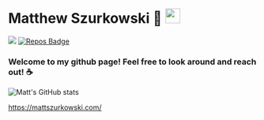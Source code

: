 # Matthew Szurkowski :dizzy: <img src="https://raw.githubusercontent.com/MartinHeinz/MartinHeinz/master/wave.gif" width="30px">
![](https://komarev.com/ghpvc/?username=MatthewSzurkowski&color=green)
[![Repos Badge](https://badges.pufler.dev/repos/MatthewSzurkowski)](https://badges.pufler.dev)

### Welcome to my github page! Feel free to look around and reach out! :coffee:	
![Matt's GitHub stats](https://github-readme-stats.vercel.app/api?username=MatthewSzurkowski&theme=blueberry&show_icons=true)

https://mattszurkowski.com/
